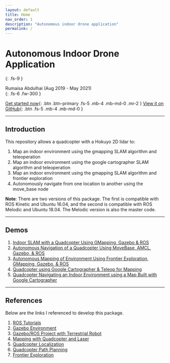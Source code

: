```yaml
---
layout: default
title: Home
nav_order: 1
description: "Autonomous indoor drone application"
permalink: /
---
```


# Autonomous Indoor Drone Application
{: .fs-9 }

Rumaisa Abdulhai (Aug 2019 - May 2021)<br>
{: .fs-6 .fw-300 }

[Get started now](/quad_sim/installation.html){: .btn .btn-primary .fs-5 .mb-4 .mb-md-0 .mr-2 } [View it on GitHub](https://github.com/rumaisaabdulhai/quad_sim){: .btn .fs-5 .mb-4 .mb-md-0 }

---

## Introduction

This repository allows a quadcopter with a Hokuyo 2D lidar to:

1. Map an indoor environment using the gmapping SLAM algorithm and teleoperation
2. Map an indoor environment using the google cartographer SLAM algorithm and teleoperation
3. Map an indoor environment using the gmapping SLAM algorithm and frontier exploration
4. Autonomously navigate from one location to another using the move_base node

**Note**: There are two versions of this package. The first is compatible with ROS Kinetic and Ubuntu 16.04, and the second is compatible with ROS Melodic and Ubuntu 18.04. The Melodic version is also the master code.

---

## Demos

1. [Indoor SLAM with a Quadcopter Using GMapping, Gazebo & ROS](https://youtu.be/1V5ocwOdLMg)
2. [Autonomous Navigation of a Quadcopter Using MoveBase, AMCL, Gazebo, & ROS](https://youtu.be/QdkYYYw5Tec)
3. [Autonomous Mapping of Environment Using Frontier Exploration, GMapping, Gazebo, & ROS](https://youtu.be/SNdfzReCWJQ)
4. [Quadcopter using Google Cartographer & Teleop for Mapping](https://youtu.be/KcQ23XDVEuY)
5. [Quadcopter Navigating an Indoor Environment using a Map Built with Google Cartographer](https://youtu.be/saH9n_xpQXI)
---

## References

Below are the links I referenced to develop this package.

1. [ROS Tutorials](http://wiki.ros.org/ROS/Tutorials)
2. [Gazebo Environment](http://gazebosim.org/tutorials?tut=model_editor)
3. [Gazebo/ROS Project with Terrestrial Robot](http://moorerobots.com/blog)
4. [Mapping with Quadcopter and Laser](https://youtu.be/dND4oCMqmRs)
5. [Quadcopter Localization](https://youtu.be/n6RjVbh3Vgc)
6. [Quadcopter Path Planning](https://youtu.be/JZqVPgu0KIw)
7. [Frontier Exploration](http://wiki.ros.org/rrt_exploration/Tutorials)
